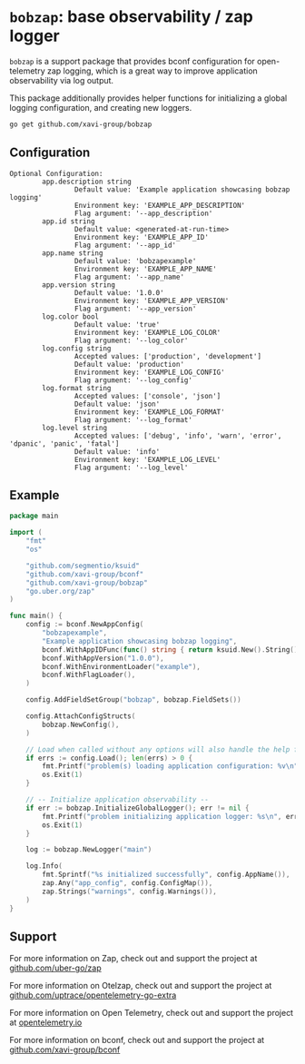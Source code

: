 # `bobzap`: base observability / zap logger

`bobzap` is a support package that provides bconf configuration for open-telemetry zap logging, which is a great way to
improve application observability via log output.

This package additionally provides helper functions for initializing a global logging configuration, and creating new
loggers.

```sh
go get github.com/xavi-group/bobzap
```

## Configuration

```
Optional Configuration:
        app.description string
                Default value: 'Example application showcasing bobzap logging'
                Environment key: 'EXAMPLE_APP_DESCRIPTION'
                Flag argument: '--app_description'
        app.id string
                Default value: <generated-at-run-time>
                Environment key: 'EXAMPLE_APP_ID'
                Flag argument: '--app_id'
        app.name string
                Default value: 'bobzapexample'
                Environment key: 'EXAMPLE_APP_NAME'
                Flag argument: '--app_name'
        app.version string
                Default value: '1.0.0'
                Environment key: 'EXAMPLE_APP_VERSION'
                Flag argument: '--app_version'
        log.color bool
                Default value: 'true'
                Environment key: 'EXAMPLE_LOG_COLOR'
                Flag argument: '--log_color'
        log.config string
                Accepted values: ['production', 'development']
                Default value: 'production'
                Environment key: 'EXAMPLE_LOG_CONFIG'
                Flag argument: '--log_config'
        log.format string
                Accepted values: ['console', 'json']
                Default value: 'json'
                Environment key: 'EXAMPLE_LOG_FORMAT'
                Flag argument: '--log_format'
        log.level string
                Accepted values: ['debug', 'info', 'warn', 'error', 'dpanic', 'panic', 'fatal']
                Default value: 'info'
                Environment key: 'EXAMPLE_LOG_LEVEL'
                Flag argument: '--log_level'
```

## Example

```go
package main

import (
	"fmt"
	"os"

	"github.com/segmentio/ksuid"
	"github.com/xavi-group/bconf"
	"github.com/xavi-group/bobzap"
	"go.uber.org/zap"
)

func main() {
	config := bconf.NewAppConfig(
		"bobzapexample",
		"Example application showcasing bobzap logging",
		bconf.WithAppIDFunc(func() string { return ksuid.New().String() }),
		bconf.WithAppVersion("1.0.0"),
		bconf.WithEnvironmentLoader("example"),
		bconf.WithFlagLoader(),
	)

	config.AddFieldSetGroup("bobzap", bobzap.FieldSets())

	config.AttachConfigStructs(
		bobzap.NewConfig(),
	)

	// Load when called without any options will also handle the help flag (--help or -h)
	if errs := config.Load(); len(errs) > 0 {
		fmt.Printf("problem(s) loading application configuration: %v\n", errs)
		os.Exit(1)
	}

	// -- Initialize application observability --
	if err := bobzap.InitializeGlobalLogger(); err != nil {
		fmt.Printf("problem initializing application logger: %s\n", err)
		os.Exit(1)
	}

	log := bobzap.NewLogger("main")

	log.Info(
		fmt.Sprintf("%s initialized successfully", config.AppName()),
		zap.Any("app_config", config.ConfigMap()),
		zap.Strings("warnings", config.Warnings()),
	)
}
```

## Support

For more information on Zap, check out and support the project at
[github.com/uber-go/zap](https://github.com/uber-go/zap)

For more information on Otelzap, check out and support the project at
[github.com/uptrace/opentelemetry-go-extra](https://github.com/uptrace/opentelemetry-go-extra/tree/main/otelzap)

For more information on Open Telemetry, check out and support the project at
[opentelemetry.io](https://opentelemetry.io/)

For more information on bconf, check out and support the project at
[github.com/xavi-group/bconf](https://github.com/xavi-group/bconf)
